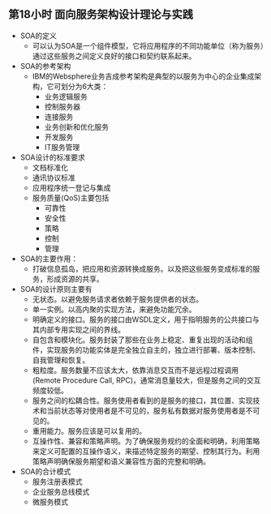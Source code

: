 ## 第18小时 面向服务架构设计理论与实践
- SOA的定义
	- 可以认为SOA是一个组件模型，它将应用程序的不同功能单位（称为服务）通过这些服务之间定义良好的接口和契约联系起来。
- SOA的参考架构
	- IBM的Websphere业务吉成参考架构是典型的以服务为中心的企业集成架构，它可划分为6大类：
		- 业务逻辑服务
		- 控制服务器
		- 连接服务
		- 业务创新和优化服务
		- 开发服务
		- IT服务管理
- SOA设计的标准要求
	- 文档标准化
	- 通讯协议标准
	- 应用程序统一登记与集成
	- 服务质量(QoS)主要包括
		- 可靠性
		- 安全性
		- 策略
		- 控制
		- 管理
- SOA的主要作用：
	- 打破信息孤岛，把应用和资源转换成服务。以及把这些服务变成标准的服务，形成资源的共享。
- SOA的设计原则主要有
	- 无状态。以避免服务请求者依赖于服务提供者的状态。
	- 单一实例。以高内聚的实现方法，来避免功能冗余。
	- 明确定义的接口。服务的接口由WSDL定义，用于指明服务的公共接口与其内部专用实现之间的界线。
	- 自包含和模块化。服务封装了那些在业务上稳定、重复出现的活动和组件，实现服务的功能实体是完全独立自主的，独立进行部署、版本控制、自我管理和恢复。
	- 粗粒度。服务数量不应该太大，依靠消息交互而不是远程过程调用(Remote Procedure Call, RPC)，通常消息量较大，但是服务之间的交互频度较低。
	- 服务之间的松耦合性。服务使用者看到的是服务的接口，其位置、实现技术和当前状态等对使用者是不可见的，服务私有数据对服务使用者是不可见的。
	- 重用能力。服务应该是可以复用的。
	- 互操作性、兼容和策略声明。为了确保服务规约的全面和明确，利用策略来定义可配置的互操作语义，来描述特定服务的期望、控制其行为。利用策略声明确保服务期望和语义兼容性方面的完整和明确。
- SOA的合计模式
	- 服务注册表模式
	- 企业服务总线模式
	- 微服务模式